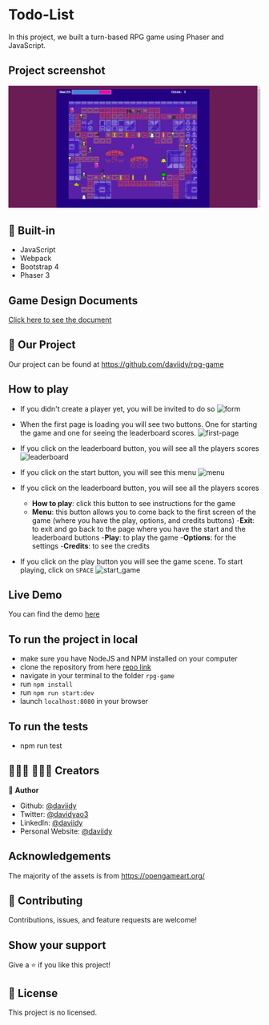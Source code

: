 # Todo-List
In this project, we built a turn-based RPG game using Phaser and JavaScript.

## Project screenshot
![screenshot](./screenshot.png)

## 🔨 Built-in

- JavaScript
- Webpack
- Bootstrap 4
- Phaser 3

## Game Design Documents

[Click here to see the document](game_design.pdf)

## 🚀 Our Project

Our project can be found at https://github.com/daviidy/rpg-game

## How to play

- If you didn't create a player yet, you will be invited to do so
![form](./form.png)

- When the first page is loading you will see two buttons. One for starting the game and one for seeing the leaderboard scores.
![first-page](./first-page.png)

- If you click on the leaderboard button, you will see all the players scores
![leaderboard](./leaderboard.png)

- If you click on the start button, you will see this menu
![menu](./menu.png)

- If you click on the leaderboard button, you will see all the players scores
    - **How to play**: click this button to see instructions for the game
    - **Menu**: this button allows you to come back to the first screen of the game (where you have the play, options, and credits buttons)
    -**Exit**: to exit and go back to the page where you have the start and the leaderboard buttons
    -**Play**: to play the game
    -**Options**: for the settings
    -**Credits**: to see the credits

- If you click on the play button you will see the game scene. To start playing, click on `SPACE`
![start_game](./start_game.png)


## Live Demo

You can find the demo [here](https://nostalgic-perlman-e0971f.netlify.app/)


## To run the project in local

- make sure you have NodeJS and NPM installed on your computer
- clone the repository from here [repo link](https://github.com/daviidy/rpg-game)
- navigate in your terminal to the folder `rpg-game`
- run `npm install`
- run `npm run start:dev`
- launch `localhost:8080` in your browser

## To run the tests
- npm run test

## 👨🏽‍💻 👨🏿‍💻 Creators

👤 **Author**

- Github: [@daviidy](https://github.com/daviidy)
- Twitter: [@davidyao3](https://twitter.com/DavidYao3)
- LinkedIn: [@daviidy](https://www.linkedin.com/in/david-yao-6bb95299/)
- Personal Website: [@daviidy](http://david-yao.com)

## Acknowledgements

The majority of the assets is from https://opengameart.org/

## 🤝 Contributing

Contributions, issues, and feature requests are welcome!

## Show your support

Give a ⭐️ if you like this project!

## 📝 License

This project is no licensed.
